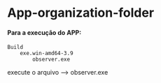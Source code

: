# App-organization-folder


#### Para a execução do APP:
    Build
        exe.win-amd64-3.9
            observer.exe

execute o arquivo --> observer.exe

 
